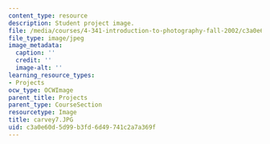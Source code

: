 ```yaml
---
content_type: resource
description: Student project image.
file: /media/courses/4-341-introduction-to-photography-fall-2002/c3a0e60d5d99b3fd6d49741c2a7a369f_carvey7.JPG
file_type: image/jpeg
image_metadata:
  caption: ''
  credit: ''
  image-alt: ''
learning_resource_types:
- Projects
ocw_type: OCWImage
parent_title: Projects
parent_type: CourseSection
resourcetype: Image
title: carvey7.JPG
uid: c3a0e60d-5d99-b3fd-6d49-741c2a7a369f
---
```


